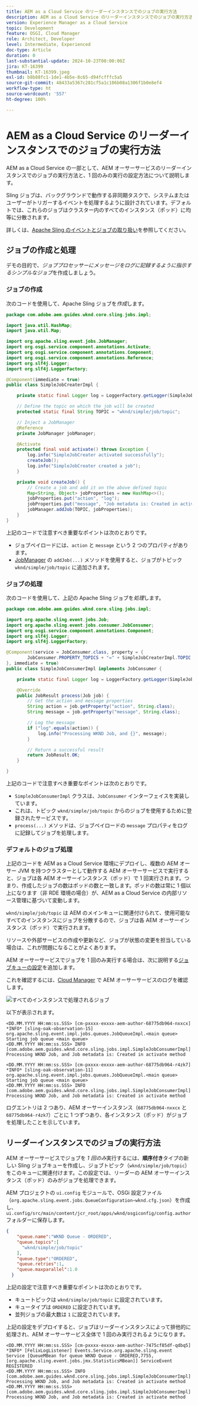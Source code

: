 ```yaml
---
title: AEM as a Cloud Service のリーダーインスタンスでのジョブの実行方法
description: AEM as a Cloud Service のリーダーインスタンスでのジョブの実行方法について説明します。
version: Experience Manager as a Cloud Service
topic: Development
feature: OSGI, Cloud Manager
role: Architect, Developer
level: Intermediate, Experienced
doc-type: Article
duration: 0
last-substantial-update: 2024-10-23T00:00:00Z
jira: KT-16399
thumbnail: KT-16399.jpeg
exl-id: b8b88fc1-1de1-4b5e-8c65-d94fcfffc5a5
source-git-commit: 48433a5367c281cf5a1c106b08a1306f1b0e8ef4
workflow-type: ht
source-wordcount: '557'
ht-degree: 100%

---
```


# AEM as a Cloud Service のリーダーインスタンスでのジョブの実行方法

AEM as a Cloud Service の一部として、AEM オーサーサービスのリーダーインスタンスでのジョブの実行方法と、1 回のみの実行の設定方法について説明します。

Sling ジョブは、バックグラウンドで動作する非同期タスクで、システムまたはユーザーがトリガーするイベントを処理するように設計されています。デフォルトでは、これらのジョブはクラスター内のすべてのインスタンス（ポッド）に均等に分散されます。

詳しくは、[Apache Sling のイベントとジョブの取り扱い](https://sling.apache.org/documentation/bundles/apache-sling-eventing-and-job-handling.html)を参照してください。

## ジョブの作成と処理

デモの目的で、_ジョブプロセッサーにメッセージをログに記録するように指示するシンプルなジョブ_&#x200B;を作成しましょう。

### ジョブの作成

次のコードを使用して、Apache Sling ジョブを&#x200B;_作成_&#x200B;します。

```java
package com.adobe.aem.guides.wknd.core.sling.jobs.impl;

import java.util.HashMap;
import java.util.Map;

import org.apache.sling.event.jobs.JobManager;
import org.osgi.service.component.annotations.Activate;
import org.osgi.service.component.annotations.Component;
import org.osgi.service.component.annotations.Reference;
import org.slf4j.Logger;
import org.slf4j.LoggerFactory;

@Component(immediate = true)
public class SimpleJobCreaterImpl {

    private static final Logger log = LoggerFactory.getLogger(SimpleJobCreaterImpl.class);

    // Define the topic on which the job will be created
    protected static final String TOPIC = "wknd/simple/job/topic";

    // Inject a JobManager
    @Reference
    private JobManager jobManager;

    @Activate
    protected final void activate() throws Exception {
        log.info("SimpleJobCreater activated successfully");
        createJob();
        log.info("SimpleJobCreater created a job");
    }

    private void createJob() {
        // Create a job and add it on the above defined topic
        Map<String, Object> jobProperties = new HashMap<>();
        jobProperties.put("action", "log");
        jobProperties.put("message", "Job metadata is: Created in activate method");
        jobManager.addJob(TOPIC, jobProperties);
    }
}
```

上記のコードで注意すべき重要なポイントは次のとおりです。

- ジョブペイロードには、`action` と `message` という 2 つのプロパティがあります。
- [JobManager](https://javadoc.io/doc/com.adobe.aem/aem-sdk-api/latest/org/apache/sling/event/jobs/JobManager.html) の `addJob(...)` メソッドを使用すると、ジョブがトピック `wknd/simple/job/topic` に追加されます。

### ジョブの処理

次のコードを使用して、上記の Apache Sling ジョブを&#x200B;_処理_&#x200B;します。

```java
package com.adobe.aem.guides.wknd.core.sling.jobs.impl;

import org.apache.sling.event.jobs.Job;
import org.apache.sling.event.jobs.consumer.JobConsumer;
import org.osgi.service.component.annotations.Component;
import org.slf4j.Logger;
import org.slf4j.LoggerFactory;

@Component(service = JobConsumer.class, property = {
        JobConsumer.PROPERTY_TOPICS + "=" + SimpleJobCreaterImpl.TOPIC
}, immediate = true)
public class SimpleJobConsumerImpl implements JobConsumer {

    private static final Logger log = LoggerFactory.getLogger(SimpleJobConsumerImpl.class);

    @Override
    public JobResult process(Job job) {
        // Get the action and message properties
        String action = job.getProperty("action", String.class);
        String message = job.getProperty("message", String.class);

        // Log the message
        if ("log".equals(action)) {
            log.info("Processing WKND Job, and {}", message);
        }

        // Return a successful result
        return JobResult.OK;
    }

}
```

上記のコードで注意すべき重要なポイントは次のとおりです。

- `SimpleJobConsumerImpl` クラスは、`JobConsumer` インターフェイスを実装しています。
- これは、トピック `wknd/simple/job/topic` からのジョブを使用するために登録されたサービスです。
- `process(...)` メソッドは、ジョブペイロードの `message` プロパティをログに記録してジョブを処理します。

### デフォルトのジョブ処理

上記のコードを AEM as a Cloud Service 環境にデプロイし、複数の AEM オーサー JVM を持つクラスターとして動作する AEM オーサーサービスで実行すると、ジョブは各 AEM オーサーインスタンス（ポッド）で 1 回実行されます。つまり、作成したジョブの数はポッドの数と一致します。ポッドの数は常に 1 個以上になります（非 RDE 環境の場合）が、AEM as a Cloud Service の内部リソース管理に基づいて変動します。

`wknd/simple/job/topic` は AEM のメインキューに関連付けられて、使用可能なすべてのインスタンスにジョブを分散するので、ジョブは各 AEM オーサーインスタンス（ポッド）で実行されます。

リソースや外部サービスの作成や更新など、ジョブが状態の変更を担当している場合は、これが問題になることがよくあります。

AEM オーサーサービスでジョブを 1 回のみ実行する場合は、次に説明する[ジョブキューの設定](#how-to-run-a-job-on-the-leader-instance)を追加します。

これを確認するには、[Cloud Manager](https://experienceleague.adobe.com/ja/docs/experience-manager-learn/cloud-service/debugging/debugging-aem-as-a-cloud-service/logs#cloud-manager) で AEM オーサーサービスのログを確認します。

![すべてのインスタンスで処理されるジョブ](./assets/run-job-once/job-processed-by-all-instances.png)


以下が表示されます。

```
<DD.MM.YYYY HH:mm:ss.SSS> [cm-pxxxx-exxxx-aem-author-68775db964-nxxcx] *INFO* [sling-oak-observation-15] org.apache.sling.event.impl.jobs.queues.JobQueueImpl.<main queue> Starting job queue <main queue>
<DD.MM.YYYY HH:mm:ss.SSS> INFO [com.adobe.aem.guides.wknd.core.sling.jobs.impl.SimpleJobConsumerImpl] Processing WKND Job, and Job metadata is: Created in activate method

<DD.MM.YYYY HH:mm:ss.SSS> [cm-pxxxx-exxxx-aem-author-68775db964-r4zk7] *INFO* [sling-oak-observation-11] org.apache.sling.event.impl.jobs.queues.JobQueueImpl.<main queue> Starting job queue <main queue>
<DD.MM.YYYY HH:mm:ss.SSS> INFO [com.adobe.aem.guides.wknd.core.sling.jobs.impl.SimpleJobConsumerImpl] Processing WKND Job, and Job metadata is: Created in activate method
```

ログエントリは 2 つあり、AEM オーサーインスタンス（`68775db964-nxxcx` と `68775db964-r4zk7`）ごとに 1 つずつあり、各インスタンス（ポッド）がジョブを処理したことを示しています。

## リーダーインスタンスでのジョブの実行方法

AEM オーサーサービスでジョブを _1 回のみ_&#x200B;実行するには、**順序付き**&#x200B;タイプの新しい Sling ジョブキューを作成し、ジョブトピック（`wknd/simple/job/topic`）をこのキューに関連付けます。この設定では、リーダーの AEM オーサーインスタンス（ポッド）のみがジョブを処理できます。

AEM プロジェクトの `ui.config` モジュールで、OSGi 設定ファイル（`org.apache.sling.event.jobs.QueueConfiguration~wknd.cfg.json`）を作成し、`ui.config/src/main/content/jcr_root/apps/wknd/osgiconfig/config.author` フォルダーに保存します。

```json
{
    "queue.name":"WKND Queue - ORDERED",
    "queue.topics":[
      "wknd/simple/job/topic"
    ],
    "queue.type":"ORDERED",
    "queue.retries":1,
    "queue.maxparallel":1.0
  }
```

上記の設定で注意すべき重要なポイントは次のとおりです。

- キュートピックは `wknd/simple/job/topic` に設定されています。
- キュータイプは `ORDERED` に設定されています。
- 並列ジョブの最大数は `1` に設定されています。

上記の設定をデプロイすると、ジョブはリーダーインスタンスによって排他的に処理され、AEM オーサーサービス全体で 1 回のみ実行されるようになります。

```
<DD.MM.YYYY HH:mm:ss.SSS> [cm-pxxxx-exxxx-aem-author-7475cf85df-qdbq5] *INFO* [FelixLogListener] Events.Service.org.apache.sling.event Service [QueueMBean for queue WKND Queue - ORDERED,7755, [org.apache.sling.event.jobs.jmx.StatisticsMBean]] ServiceEvent REGISTERED
<DD.MM.YYYY HH:mm:ss.SSS> INFO [com.adobe.aem.guides.wknd.core.sling.jobs.impl.SimpleJobConsumerImpl] Processing WKND Job, and Job metadata is: Created in activate method
<DD.MM.YYYY HH:mm:ss.SSS> [com.adobe.aem.guides.wknd.core.sling.jobs.impl.SimpleJobConsumerImpl] Processing WKND Job, and Job metadata is: Created in activate method
```
